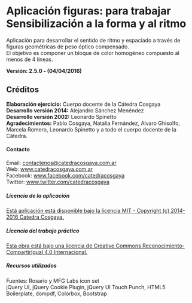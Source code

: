 # Aplicación figuras: para trabajar Sensibilización a la forma y al ritmo
Aplicación para desarrollar el sentido de ritmo y espaciado a través de figuras geométricas de peso óptico compensado.  
El objetivo es componer un bloque de color homogéneo compuesto al menos de 4 líneas.

**Versión: 2.5.0 - (04/04/2016)**

## Créditos
**Elaboración ejercicio:** Cuerpo docente de la Cátedra Cosgaya  
**Desarrollo versión 2014:** Alejandro Sánchez Menéndez  
**Desarrollo versión 2002:** Leonardo Spinetto  
**Agradecimientos:** Pablo Cosgaya, Natalia Fernández, Alvaro Ghisolfo, Marcela Romero, Leonardo Spinetto y a todo el cuerpo docente de la Cátedra.  

#### Contacto
Email: contactenos@catedracosgaya.com.ar  
Web: www.catedracosgaya.com.ar  
Facebook: www.facebook.com/catedracosgaya  
Twitter: www.twitter.com/catedracosgaya  

##### Licencia de la aplicación
[Está aplicación está disponible bajo la licencia MIT - Copyright (c) 2014-2016 Catedra Cosgaya.](LICENSE.md)

##### Licencia del trabajo práctico
[Esta obra está bajo una licencia de Creative Commons Reconocimiento-CompartirIgual 4.0 Internacional.](http://creativecommons.org/licenses/by-sa/4.0/deed.es)

##### Recursos utilizados
Fuentes: Rosario y MFG Labs icon set  
jQuery UI, jQuery Cookie Plugin, jQuery UI Touch Punch, HTML5 Boilerplate, dompdf, Colorbox, Bootstrap

